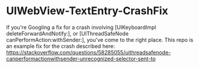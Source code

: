 # UIWebView-TextEntry-CrashFix
If you're Googling a fix for a crash involving [UIKeyboardImpl deleteForwardAndNotify:], or [UIThreadSafeNode canPerformAction:withSender:], you've come to the right place. This repo is an example fix for the crash described here: https://stackoverflow.com/questions/58285055/uithreadsafenode-canperformactionwithsender-unrecognized-selector-sent-to
